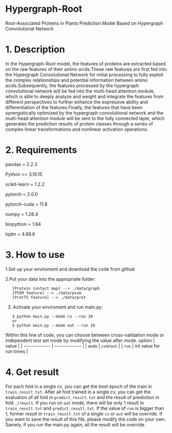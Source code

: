 # Hypergraph-Root
Root-Associated Proteins in Plants Prediction Model Based on Hypergraph Convolutional Network

# 1. Description
In the Hypergraph-Root model, the features of proteins are extracted based on the raw features of their amino acids.These raw features are first fed into the Hypergraph Convolutional Network for initial processing to fully exploit the complex relationships and potential information between amino acids.Subsequently, the features processed by the hypergraph convolutional network will be fed into the multi-head attention module, which is able to deeply analyze and weight and integrate the features from different perspectives to further enhance the expressive ability and differentiation of the features.Finally, the features that have been synergistically optimized by the hypergraph convolutional network and the multi-head attention module will be sent to the fully connected layer, which generates the prediction results of protein classes through a series of complex linear transformations and nonlinear activation operations.

# 2. Requirements
pandas = 2.2.3

Python >= 3.10.15

scikit-learn = 1.2.2

pytorch = 2.0.0

pytorch-cuda = 11.8

numpy = 1.26.4

biopython = 1.84

tqdm = 4.66.6

# 3. How to use
1.Set up your enviroment and download the code from github

2.Put your data into the appropriate folder:
  ```
     [Protein contact map] --> ./data/graph    
     [PSSM feature] --> ./data/pssm
     [ProtT5 feature] --> ./data/prot
  ```
3. Activate your enviroment and run main.py:
  ```
     $ python main.py --mode cv --run 10
     or
     $ python main.py --mode out --run 10
  ```
  Within this line of code, you can choose between cross-validation mode or independent test set mode by modifying the value after mode.
  option  | value |
| ------------- | ------------- |
| `mode` | `cv`or`out` |
| `run` | int value for run times |

# 4. Get result
  For each fold in a single cv, you can get the best epoch of the train in `train_result.txt`.
  After all fold trained in a single cv, you can get the evaluation of all fold in `predict_result.txt` and the result of prediction in fold `./result`.
  If you run on `out` mode, there will be only 1 result in `train_result.txt` and `predict_result.txt`.
  If the value of `run` is bigger than 1, former result in `train_result.txt` of a single `cv` or `out` will be override. If you want to save the result of this file, please modify the code on your own.
  Samely, if you run the main.py again, all the result will be override.
